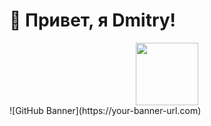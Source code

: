 # 👋 Привет, я Dmitry!
<div id="header" align="center">
  <img src="https://media.giphy.com/media/M9gbBd9nbDrOTu1Mqx/giphy.gif" width="100"/>
</div>
![GitHub Banner](https://your-banner-url.com)

<!-- ## 🚀 О себе -->
<!-- - 🔭 Работаю с: **Node.js, API, Backend** -->
<!-- - 💡 Интересуюсь: **автоматизацией, интеграциями API, разработкой бэкенда** -->
<!-- - 📫 Как связаться: [Telegram](https://t.me/yourusername) | [Email](mailto:your@email.com) -->

<!-- ## 🛠 Стек технологий -->
<!-- ![Node.js](https://img.shields.io/badge/Node.js-339933?style=for-the-badge&logo=nodedotjs&logoColor=white) -->
<!-- ![Express.js](https://img.shields.io/badge/Express.js-000000?style=for-the-badge&logo=express&logoColor=white) -->
<!-- ![MongoDB](https://img.shields.io/badge/MongoDB-47A248?style=for-the-badge&logo=mongodb&logoColor=white) -->
<!-- ![PostgreSQL](https://img.shields.io/badge/PostgreSQL-336791?style=for-the-badge&logo=postgresql&logoColor=white) -->
<!-- ![JavaScript](https://img.shields.io/badge/JavaScript-F7DF1E?style=for-the-badge&logo=javascript&logoColor=black) -->
<!-- ![TypeScript](https://img.shields.io/badge/TypeScript-3178C6?style=for-the-badge&logo=typescript&logoColor=white) -->

<!-- ## 📊 GitHub Статистика -->
<!-- ![GitHub Stats](https://github-readme-stats.vercel.app/api?username=yourusername&show_icons=true&theme=dark) -->

<!-- ![Top Langs](https://github-readme-stats.vercel.app/api/top-langs/?username=yourusername&layout=compact&theme=dark) -->

<!-- ## ✨ Анимации и динамика -->
<!-- ![GitHub Streak](https://github-readme-streak-stats.herokuapp.com/?user=yourusername&theme=dark) -->
<!-- ![GitHub Activity Graph](https://github-readme-activity-graph.vercel.app/graph?username=yourusername&theme=github-dark) -->

<!-- ## 🌍 Где меня найти -->
<!-- [![Telegram](https://img.shields.io/badge/Telegram-26A5E4?style=for-the-badge&logo=telegram&logoColor=white)](https://t.me/yourusername) -->
<!-- [![LinkedIn](https://img.shields.io/badge/LinkedIn-0077B5?style=for-the-badge&logo=linkedin&logoColor=white)](https://linkedin.com/in/yourusername) -->
